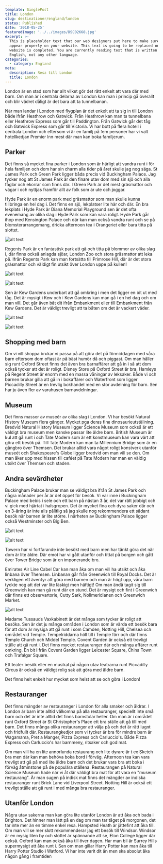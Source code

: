 ```yaml
---
template: SinglePost
title: London
slug: destinationer/england/london
status: Published
date: '2018-05-25'
featuredImage: '../../images/DSC02668.jpg'
excerpt: >-
  This is placeholder text that our web designers put here to make sure words
  appear properly on your website. This text is going to be replaced once the
  website is completed. You are currently reading text that is written in
  English, not any other language.
categories:
  - category: England
meta:
  description: Resa till London
  title: London
--- 
```

London är en stad som har allt vilket gör det rätt enkelt att vara där med barn. Om man är i centrala delarna av London kan man i princip gå överallt och blir vädret dåligt är det bara att ta tunnelbanan.

När man landar i London med flygplan är det enkelt att ta sig in till London både ifrån Heathrow och Gatwick. Från Heathrow kan man ta tunnelbana eller Heathrow Express som går till Paddington. Från Gatwick går det tåg och Gatwick Express som går till Victoria. Vi har bott på flera hotell i centrala London och eftersom vi är en familj på fem personer har vi valt hotellkedjan Premier Inn mest där man kan boka familjerum. 

## Parker
Det finns så mycket fina parker i London som är härligt att vandra runt i för hela familjen och dom har sin charm alla tider på året skulle jag nog säga. St James Park och Green Park ligger båda precis vid Buckingham Palace. Jag tycker nog att St James Park är den finare utav dom med sin sjö och alla fåglar och ekorrar som finns där. I Green Park är det mest gräsmattor och vägar i och nyttjas framför allt av folk som är ute och joggar. 

Hyde Park är en enorm park med gräsmattor som man skulle kunna tillbringa en hel dag i. Det finns en sjö, lekplatser lite här och där. En bra lekplats i Hyde Park är Diana Memorial Playground sen är det ofta evenemang av olika slag i Hyde Park som kan vara roligt. Hyde Park går ihop med Kensington Palace och där kan man också vandra runt och se på blomsterarrangemang, dricka afternoon tea i Orangeriet eller bara titta på slottet. 

![alt text](/images/P1030431.jpg "Kensington Palace i London")

Regents Park är en fantastisk park att gå och titta på blommor av olika slag i, där finns också anlagda sjöar, London Zoo och stora gräsmattor att leka på. Ifrån Regents Park kan man fortsätta till Primrose Hill, där är det stora gräsmattor och väldigt fin utsikt över London uppe på kullen!

![alt text](/images/DSC00040.jpg "Rabatter i Regents Park")

![alt text](/images/DSC02481.jpg "Bro i Regents Park")

Sen är Kew Gardens underbart att gå omkring i men det ligger en bit ut med tåg. Det är mysigt i Kew och i Kew Gardens kan man gå i en hel dag och om man vill. Det går även båt dit ifrån Embankment eller till Embankment från Kew Gardens. Det är väldigt trevligt att ta båten om det är vackert väder.

![alt text](/images/DSC02580.jpg "Växthus i Kew Gardens")

![alt text](/images/DSC02595.jpg "Näckrosblad i Kew Gardens")

## Shopping med barn

Om vi vill shoppa brukar vi passa på att göra det på förmiddagen med våra barn eftersom dom oftast är på bäst humör då och piggast. Om man håller sig runt Oxford Street finns det även bra barnaffärer att gå in i så att dom också tycker att det är roligt. Disney Store på Oxford Street är bra, Hamleys på Regent Street är enorm med en massa våningar av leksaker. Både vi och barnen brukar gilla att gå in i bokaffärer och Waterfront som ligger Piccadilly Street är en trevlig bokhandel med en stor avdelning för barn. Sen har ju även fler av varuhusen barnavdelningar.

## Museum

Det finns massor av museér av olika slag i London. Vi har besökt Natural History Museum flera gånger. Mycket pga deras fina dinosaurieutställning. Bredvid Natural History Museum ligger Science Museum som också är ett väldigt bra museum men kanske passar lite äldre barn. British Museum är kul att gå runt i och Tate Modern som är ett konstmuseum kan vara värt att göra ett besök på. Till Tate Modern kan man ta Millennium Bridge som är en gångbro över Themsen. Det brukar alltid vara något roligt konstverk utanför museét och Shakespeare's Globe ligger bredvid om man vill se den. Om man åker upp med hissen till caféet på Tate Modern har man en väldig utsikt över Themsen och staden.

## Andra sevärdheter

Buckingham Palace brukar man se väldigt bra ifrån St James Park och några månader per år är det öppet för besök. Vi var inne i Buckingham Palace med bebis i sele och ett barn på nästan 3 år, det var rätt jobbigt och vi gick med hjärtat i halsgropen. Det är mycket fina och dyra saker där och en 3-åring är inte alls pålitlig så jag skulle nog rekommendera ett sådant besök när barnen är lite större. I närheten av Buckingham Palace ligger också Westminster och Big Ben.

![alt text](/images/DSC02668.jpg "Westminister i London")

![alt text](/images/P1120792.jpg "Tower Bridge i London")

Towern har vi fortfarande inte besökt med barn men har tänkt göra det när dom är lite äldre. Där emot har vi gått utanför och tittat på borgen och gått över Tower Bridge som är en imponerande bro.

Emirates Air Line Cabel Car kan man åka om man vill ha utsikt och åka linbana över Themsen. Linbanan går från Greenwich till Royal Docks. Det är verkligen ett äventyr att göra med barnen och man är högt upp, våra barn tyckte nog att det var lite läskigt men häftigt! Om man ändå tagit sig till Greenwich kan man gå runt där en stund. Det är mysigt och fint i Greenwich där finns ett observartorie, Cutty Sark, Nollmeridianen och Greenwich Market.

![alt text](/images/DSC00084.jpg "Cutty Sark i London")

Madame Tussauds Vaxkabinett är det många som tycker är roligt att besöka. Sen är det ju många områden i London som är värda ett besök bara för att dom är mysiga att gå runt i som Camden, Notting Hill, Chelsea och området vid Temple. Tempelriddarna höll till i Temple förr och där finns Temple Church och Middel Temple. Covent Garden är också ett trevligt ställe att gå runt i. Det finns mycket restauranger där och många affärer runt omkring. En bit i från Covent Garden ligger Leicester Square, China Town och Trafalgar Square.

Ett teater besök eller en musikal på någon utav teatrarna runt Piccadilly Circus är också en väldigt rolig sak att göra med äldre barn.

Det finns helt enkelt hur mycket som helst att se och göra i London!

## Restauranger

Det finns mängder av restauranger i London för alla smaker och åldrar. I London är barn inte alltid välkomna på alla restauranger, speciellt inte små barn och det är inte alltid det finns barnstolar heller. Om man är i området runt Oxford Street är St Christopher's Place ett bra ställe att gå till med barn. Det finns många olika restauranger att välja på och det är rätt lugnt och fridfullt där. Restaurangkedjor som vi tycker är bra för mindre barn är Wagamama, Pret a Manger, Pizza Express och Carluccio's. Både Pizza Express och Carluccio's har barnmeny, ritsaker och god mat. 

Om man vill ha en lite annorlunda restaurang och lite dyrare är t ex Sketch bra men där kan man behöva boka bord i förväg. Afternoon tea kan vara trevligt att gå på med lite äldre barn och det brukar vara bra att boka i förväg åtminstone på de populära ställena. Restaurangen på Natural Science Museum hade när vi åt där väldigt bra mat för att vara en "museum restaurang". Är man sugen på indisk mat finns det mängder av indiska restauranger runt Brick Lane vid Liverpool Street. Notting Hill är också ett trevligt ställe att gå runt i med många bra restauranger.

## Utanför London

Några utav sakerna man kan göra lite utanför London är att åka och bada i Brighton. Det hinner man lätt på en dag om man tar tåget på morgonen, det tar inte mer än en timme enkel resa. Hampsted Heath är jättefint att åka till. Om man vill se mer slott rekommenderar jag ett besök till Windsor. Windsor är en mysig liten by och slottet är spännande att se, Eton College ligger där också. Oxford kan man också åka till över dagen. Har man bil är Surrey Hills supermysigt att åka runt i. Sen om man gillar Harry Potter kan man åka till Harry Potter Studio i Watford. Vi har inte varit dit än men ska absolut åka någon gång i framtiden




